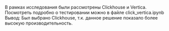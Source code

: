 В рамках исследования были рассмотрены Clickhouse и Vertica.
Посмотреть подробно о тестировании можно в файле click_vertica.ipynb
Вывод:
Был выбрано Clickhouse, т.к. данное решение показало более высокую производительность.
